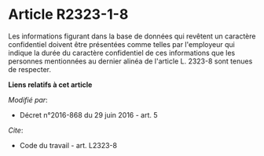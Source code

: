 # Article R2323-1-8

Les informations figurant dans la base de données qui revêtent un caractère confidentiel doivent être présentées comme telles
par l'employeur qui indique la durée du caractère confidentiel de ces informations que les personnes mentionnées au dernier
alinéa de l'article L. 2323-8 sont tenues de respecter.

**Liens relatifs à cet article**

_Modifié par_:

  - Décret n°2016-868 du 29 juin 2016 - art. 5

_Cite_:

  - Code du travail - art. L2323-8
